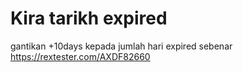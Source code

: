 # Kira tarikh expired

gantikan +10days kepada jumlah hari expired sebenar
https://rextester.com/AXDF82660
